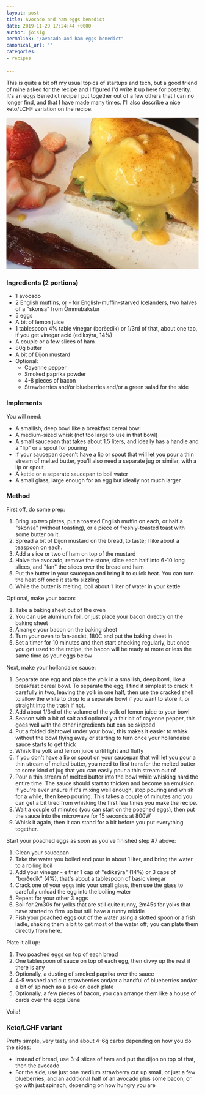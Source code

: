 ```yaml
---
layout: post
title: Avocado and ham eggs benedict
date: 2019-11-29 17:24:44 +0000
author: joisig
permalink: "/avocado-and-ham-eggs-benedict"
canonical_url: ''
categories:
- recipes

---
```

This is quite a bit off my usual topics of startups and tech, but a good friend of mine asked for the recipe and I figured I'd write it up here for posterity. It's an eggs Benedict recipe I put together out of a few others that I can no longer find, and that I have made many times. I'll also describe a nice keto/LCHF variation on the recipe.

![](/media/eggsbene.jpg)

### Ingredients (2 portions)

* 1 avocado
* 2 English muffins, or - for English-muffin-starved Icelanders, two halves of a "skonsa" from Ömmubakstur
* 5 eggs
* A bit of lemon juice
* 1 tablespoon 4% table vinegar (borðedik) or 1/3rd of that, about one tap, if you get vinegar acid (ediksýra, 14%)
* A couple or a few slices of ham
* 80g butter
* A bit of Dijon mustard
* Optional:
  * Cayenne pepper
  * Smoked paprika powder
  * 4-8 pieces of bacon
  * Strawberries and/or blueberries and/or a green salad for the side

### Implements

You will need:

* A smallish, deep bowl like a breakfast cereal bowl
* A medium-sized whisk (not too large to use in that bowl)
* A small saucepan that takes about 1.5 liters, and ideally has a handle and a "lip" or a spout for pouring
* If your saucepan doesn't have a lip or spout that will let you pour a thin stream of melted butter, you'll also need a separate jug or similar, with a lip or spout
* A kettle or a separate saucepan to boil water
* A small glass, large enough for an egg but ideally not much larger

### Method

First off, do some prep:

1. Bring up two plates, put a toasted English muffin on each, or half a "skonsa" (without toasting), or a piece of freshly-toasted toast with some butter on it.
2. Spread a bit of Dijon mustard on the bread, to taste; I like about a teaspoon on each.
3. Add a slice or two of ham on top of the mustard
4. Halve the avocado, remove the stone, slice each half into 6-10 long slices, and "fan" the slices over the bread and ham
5. Put the butter in your saucepan and bring it to quick heat. You can turn the heat off once it starts sizzling
6. While the butter is melting, boil about 1 liter of water in your kettle

Optional, make your bacon:

1. Take a baking sheet out of the oven
2. You can use aluminum foil, or just place your bacon directly on the baking sheet
3. Arrange your bacon on the baking sheet
4. Turn your oven to fan-assist, 180C and put the baking sheet in
5. Set a timer for 10 minutes and then start checking regularly, but once you get used to the recipe, the bacon will be ready at more or less the same time as your eggs below

Next, make your hollandaise sauce:

1. Separate one egg and place the yolk in a smallish, deep bowl, like a breakfast cereal bowl. To separate the egg, I find it simplest to crack it carefully in two, leaving the yolk in one half, then use the cracked shell to allow the white to drop to a separate bowl if you want to store it, or straight into the trash if not.
2. Add about 1/3rd of the volume of the yolk of lemon juice to your bowl
3. Season with a bit of salt and optionally a fair bit of cayenne pepper, this goes well with the other ingredients but can be skipped
4. Put a folded dishtowel under your bowl, this makes it easier to whisk without the bowl flying away or starting to turn once your hollandaise sauce starts to get thick
5. Whisk the yolk and lemon juice until light and fluffy
6. If you don't have a lip or spout on your saucepan that will let you pour a thin stream of melted butter, you need to first transfer the melted butter to some kind of jug that you can easily pour a thin stream out of
7. Pour a thin stream of melted butter into the bowl while whisking hard the entire time. The sauce should start to thicken and become an emulsion. If you're ever unsure if it's mixing well enough, stop pouring and whisk for a while, then keep pouring. This takes a couple of minutes and you can get a bit tired from whisking the first few times you make the recipe.
8. Wait a couple of minutes (you can start on the poached eggs), then put the sauce into the microwave for 15 seconds at 800W
9. Whisk it again, then it can stand for a bit before you put everything together.

Start your poached eggs as soon as you've finished step #7 above:

1. Clean your saucepan
2. Take the water you boiled and pour in about 1 liter, and bring the water to a rolling boil
3. Add your vinegar - either 1 cap of "ediksýra" (14%) or 3 caps of "borðedik" (4%), that's about a tablespoon of basic vinegar
4. Crack one of your eggs into your small glass, then use the glass to carefully unload the egg into the boiling water
5. Repeat for your other 3 eggs
6. Boil for 2m30s for yolks that are still quite runny, 2m45s for yolks that have started to firm up but still have a runny middle
7. Fish your poached eggs out of the water using a slotted spoon or a fish ladle, shaking them a bit to get most of the water off; you can plate them directly from here.

Plate it all up:

1. Two poached eggs on top of each bread
2. One tablespoon of sauce on top of each egg, then divvy up the rest if there is any
3. Optionally, a dusting of smoked paprika over the sauce
4. 4-5 washed and cut strawberries and/or a handful of blueberries and/or a bit of spinach as a side on each plate
5. Optionally, a few pieces of bacon, you can arrange them like a house of cards over the eggs Bene

Voila!

### Keto/LCHF variant

Pretty simple, very tasty and about 4-6g carbs depending on how you do the sides:

* Instead of bread, use 3-4 slices of ham and put the dijon on top of that, then the avocado
* For the side, use just one medium strawberry cut up small, or just a few blueberries, and an additional half of an avocado plus some bacon, or go with just spinach, depending on how hungry you are